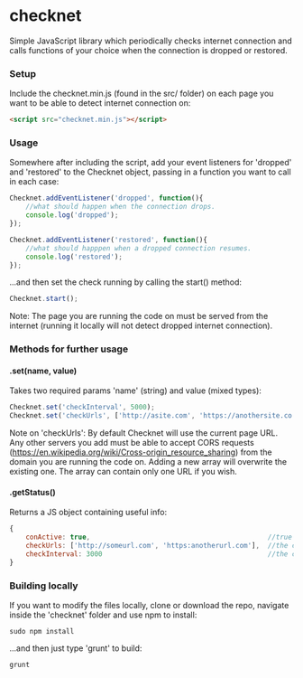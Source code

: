 # checknet
Simple JavaScript library which periodically checks internet connection and calls functions of your choice when the connection is dropped or restored.

### Setup
Include the checknet.min.js (found in the src/ folder) on each page you want to be able to detect internet connection on:
```html
<script src="checknet.min.js"></script>
```


### Usage
Somewhere after including the script, add your event listeners for 'dropped' and 'restored' to the Checknet object, passing in a function you want to call in each case:
```js
Checknet.addEventListener('dropped', function(){
	//what should happen when the connection drops.
	console.log('dropped');
});

Checknet.addEventListener('restored', function(){
	//what should happpen when a dropped connection resumes.
	console.log('restored');
});
```
...and then set the check running by calling the start() method:
```js
Checknet.start();
```
Note: The page you are running the code on must be served from the internet (running it locally will not detect dropped internet connection).


### Methods for further usage
#### .set(name, value)
Takes two required params 'name' (string) and value (mixed types):
```js
Checknet.set('checkInterval', 5000); 											//sets the interval in milliseconds between each check (default 3000).
Checknet.set('checkUrls', ['http://asite.com', 'https://anothersite.co.uk']); 	//sets the array or URLs to check connection with.
```
Note on 'checkUrls': By default Checknet will use the current page URL. Any other servers you add must be able to accept CORS requests (https://en.wikipedia.org/wiki/Cross-origin_resource_sharing) from the domain you are running the code on. Adding a new array will overwrite the existing one. The array can contain only one URL if you wish.

#### .getStatus()
Returns a JS object containing useful info:
```js
{
	conActive: true, 											//true if connection is active on last check, false if not.
	checkUrls: ['http://someurl.com', 'https:anotherurl.com'], 	//the current array of URLs which is being used to check there is a connection to.
	checkInterval: 3000 										//the current interval in milliseconds between each check (default 3000).
}
```


### Building locally
If you want to modify the files locally, clone or download the repo, navigate inside the 'checknet' folder and use npm to install:
```
sudo npm install
```

...and then just type 'grunt' to build:
```
grunt
```